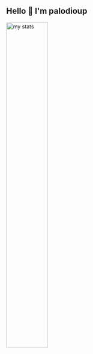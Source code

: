 ## Hello 👋 I'm palodioup

<img alt="my stats" align= "left" width="47%" src="https://github-readme-stats.vercel.app/api?username=palodioup"/>


